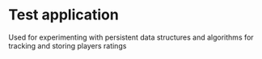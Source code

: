 # Test application
Used for experimenting with persistent data structures and algorithms for tracking and storing players ratings
